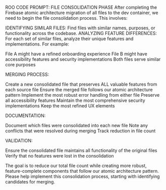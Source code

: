 ROO CODE PROMPT: FILE CONSOLIDATION PHASE
After completing the Firebase atomic architecture migration of all files to the dev container, we need to begin the file consolidation process. This involves:

IDENTIFYING SIMILAR FILES: Find files with similar names, purposes, or functionality across the codebase.
ANALYZING FEATURE DIFFERENCES: For each set of similar files, analyze their unique features and implementations. For example:

File A might have a refined onboarding experience
File B might have accessibility features and security implementations
Both files serve similar core purposes

MERGING PROCESS:

Create a new consolidated file that preserves ALL valuable features from each source file
Ensure the merged file follows our atomic architecture pattern
Implement the most robust error handling from either file
Preserve all accessibility features
Maintain the most comprehensive security implementations
Keep the most refined UX elements

DOCUMENTATION:

Document which files were consolidated into each new file
Note any conflicts that were resolved during merging
Track reduction in file count

VALIDATION:

Ensure the consolidated file maintains all functionality of the original files
Verify that no features were lost in the consolidation

The goal is to reduce our total file count while creating more robust, feature-complete components that follow our atomic architecture pattern.
Please help implement this consolidation process, starting with identifying candidates for merging.